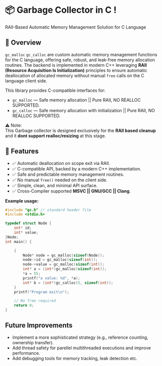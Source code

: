 # 📦 Garbage Collector in C !

RAII-Based Automatic Memory Management Solution for C Language

## 📖 Overview
`gc_malloc` `gc_calloc` are custom automatic memory management functions for the C language, offering safe, robust, and leak-free memory allocation routines. The backend is implemented in modern C++ leveraging **RAII (Resource Acquisition Is Initialization)** principles to ensure automatic deallocation of allocated memory without manual `free` calls on the C language client side.

This library provides C-compatible interfaces for:
- `gc_malloc` — Safe memory allocation || Pure RAII, NO REALLOC SUPPORTED.
- `gc_calloc` — Safe memory allocation with initialization || Pure RAII, NO REALLOC SUPPORTED.

⚠️ Note:  
This Garbage collector is designed exclusively for the **RAII based cleanup** and it **dont support realloc/resizing** at this stage.

## 🚀 Features
- ✅ Automatic deallocation on scope exit via RAII.
- ✅ C-compatible API, backed by a modern C++ implementation.
- ✅ Safe and predictable memory management routines.
- ✅ No manual `free()` needed on the client side.
- ✅ Simple, clean, and minimal API surface.
- ✅ Cross-Compiler supported **MSVC || GNU/GCC || Clang**.



**Example usage:**
```c
#include "gc.h" // standard header file
#include <stdio.h>

typedef struct Node {
    int* id;
    int* value;
}Node;
int main() {

    {
        Node* node = gc_malloc(sizeof(Node));
        node->id = gc_malloc(sizeof(int));
        node->value = gc_malloc(sizeof(int));
        int* a = (int*)gc_malloc(sizeof(int));
        *a = 55;
        printf("a value: %d", *a);
        int* b = (int*)gc_calloc(5, sizeof(int));
    }
    printf("Program exit\n");

    // No free required
    return 0;
}
```


## Future Improvements
- Implement a more sophisticated strategy (e.g., reference counting, ownership transfer).
- Add thread safety for parellel multithreaded executions and improve performance.
- Add debugging tools for memory tracking, leak detection etc.



